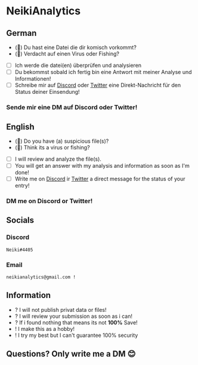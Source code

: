 # NeikiAnalytics

## German 

* (🔎) Du hast eine Datei die dir komisch vorkommt? 
* (🔎) Verdacht auf einen Virus oder Fishing? 

- [ ] Ich werde die datei(en) überprüfen und analysieren
- [ ] Du bekommst sobald ich fertig bin eine Antwort mit meiner Analyse und Informationen!
- [ ] Schreibe mir auf [Discord](https://discord.com/users/416999341006520321) oder [Twitter](https://twitter.com/neiki__) eine Direkt-Nachricht für den Status deiner Einsendung!

### Sende mir eine DM auf Discord oder Twitter!


## English 

* (🔎) Do you have (a) suspicious file(s)?
* (🔎) Think its a virus or fishing? 

- [ ] I will review and analyze the file(s).
- [ ] You will get an answer with my analysis and information as soon as I'm done!
- [ ] Write me on [Discord](https://discord.com/users/416999341006520321) ir [Twitter](https://twitter.com/neiki__) a direct message for the status of your entry!

### DM me on Discord or Twitter!


## Socials

### Discord
```
Neiki#4405 
```

### Email
```
neikianalytics@gmail.com !
```

## Information
- ? I will not publish privat data or files!
- ? I will review your submission as soon as i can!
- ? If i found nothing that means its not **100%** Save!
- ! I make this as a hobby!
- ! I try my best but I can't guarantee 100% security

## Questions? Only write me a DM 😊
